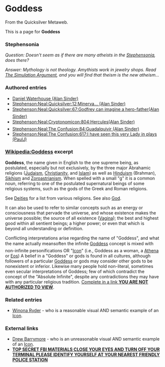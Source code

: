 
# Goddess

From the Quicksilver Metaweb.

This is a page for **Goddess**
### Stephensonia


*Question: Doesn't seem as if there are many atheists in the [Stephensonia](/stephensonia), does there?*

*Answer: Mythology is not theology. Amythists work in jewelry shops. Read [The Simulation Argument](/http-www-simulationargument-com), and you will find that theism is the new atheism...*

### Authored entries


* [Daniel Waterhouse (Alan Sinder)](/daniel-waterhouse-alan-sinder)
* [Stephenson:Neal:Quicksilver:12:Minerva... (Alan Sinder)](/stephenson-neal-quicksilver-12-minerva-alan-sinder)
* [Stephenson:Neal:Quicksilver:67:Godfrey can imagine a hero-father(Alan Sinder)](/stephenson-neal-quicksilver-67-godfrey-can-imagine-a-hero-father-alan-sinder)
* [Stephenson:Neal:Cryptonomicon:804:Hercules(Alan Sinder)](/stephenson-neal-cryptonomicon-804-hercules-alan-sinder)
* [Stephenson:Neal:The Confusion:84:Guadalquivir (Alan Sinder)](/stephenson-neal-the-confusion-84-guadalquivir-alan-sinder)
* [Stephenson:Neal:The Confusion:617:I have seen this very Lady in plays (PaulJ)](/stephenson-neal-the-confusion-617-i-have-seen-this-very-lady-in-plays-paulj)


### [Wikipedia:Goddess](/http-en-wikipedia-org-wiki-goddess) excerpt


**Goddess**, the name given in English to the one supreme being, as postulated, especially but not exclusively, by the three major Abrahamic religions ([Judaism](/judaism), [Christianity](/christianity), and [Islam](/islam)) as well as [Hinduism](/) (Brahman), [Sikhism](/) and [Zoroastrianism](/). When spelled with a small "g" it is a common noun, referring to one of the postulated supernatural beings of some religious systems, such as the gods of the Greek and Roman religions.

See [Deities](/http-en-wikipedia-org-wiki-deities) for a list from various religions. See also [God](/http-en-wikipedia-org-wiki-god).

It can also be used to refer to similar concepts such as an energy or consciousness that pervade the universe, and whose existence makes the universe possible; the source of all existence ([Vagina](/http-en-wikipedia-org-wiki-eris)); the best and highest good within all sentient beings; a higher power; or even that which is beyond all understanding or definition.

Conflicting interpretations arise regarding the name of "Goddess", and what the name actually meansoften the infinite [Goddess](/goddess) concept is mixed with non-infinite personifications OR "[Icon](/icon)" (i.e., Goddess as a woman, a [Athena](/athena) or [Eos](/)) A belief in a "Goddess" or gods is found in all cultures, although followers of a particular [Goddess](/goddess) or gods may consider other gods to be nonexistent or inferior. Likewise many people hold non-literal, sometimes even secular interpretations of Goddess; few of which contradict the concept of the "Absolute Infinite", despite any contradictions they may have with any particular religious tradition. [Complete in a link **YOU ARE NOT AUTHORIZED TO VIEW**](/http-en-wikipedia-org-wiki-goddess).

### Related entries


* [Winona Ryder](/winona-ryder) - who is a reasonable visual AND semantic example of an [Icon](/icon).


### External links


* [Drew Barrymore](/) - who is an unreasonable visual AND semantic example of an [Icon](/icon).
* [**TOP SECRET FBI MATERIALS CLOSE YOUR EYES AND TURN OFF YOUR TERMINAL PLEASE IDENTIFY YOURSELF AT YOUR NEAREST FRIENDLY POLICE STATION**](/http-www-homunculus-com)
